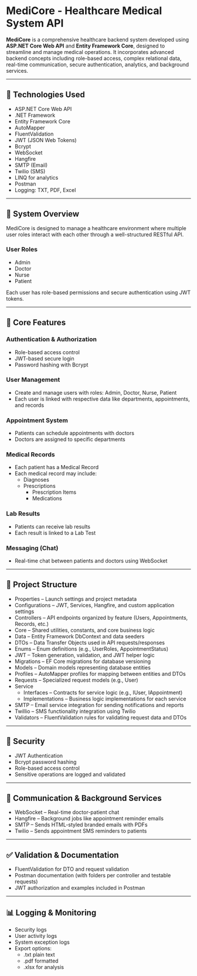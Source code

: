 # MediCore - Healthcare Medical System API

**MediCore** is a comprehensive healthcare backend system developed using **ASP.NET Core Web API** and **Entity Framework Core**, designed to streamline and manage medical operations. It incorporates advanced backend concepts including role-based access, complex relational data, real-time communication, secure authentication, analytics, and background services.

---

## 🚀 Technologies Used

- ASP.NET Core Web API
- .NET Framework
- Entity Framework Core
- AutoMapper
- FluentValidation
- JWT (JSON Web Tokens) 
- Bcrypt 
- WebSocket
- Hangfire
- SMTP (Email)
- Twilio (SMS)
- LINQ for analytics
- Postman
- Logging: TXT, PDF, Excel

---

## 🏥 System Overview

MediCore is designed to manage a healthcare environment where multiple user roles interact with each other through a well-structured RESTful API.

### User Roles

- Admin
- Doctor
- Nurse
- Patient

Each user has role-based permissions and secure authentication using JWT tokens.

---

## 🧩 Core Features

### Authentication & Authorization

- Role-based access control
- JWT-based secure login
- Password hashing with Bcrypt

### User Management

- Create and manage users with roles: Admin, Doctor, Nurse, Patient
- Each user is linked with respective data like departments, appointments, and records

### Appointment System

- Patients can schedule appointments with doctors
- Doctors are assigned to specific departments

### Medical Records

- Each patient has a Medical Record
- Each medical record may include:
  - Diagnoses
  - Prescriptions
    - Prescription Items
    - Medications

### Lab Results

- Patients can receive lab results
- Each result is linked to a Lab Test

### Messaging (Chat)

- Real-time chat between patients and doctors using WebSocket

---

## 📁 Project Structure

- Properties – Launch settings and project metadata
- Configurations – JWT, Services, Hangfire, and custom application settings
- Controllers – API endpoints organized by feature (Users, Appointments, Records, etc.)
- Core – Shared utilities, constants, and core business logic
- Data – Entity Framework DbContext and data seeders
- DTOs – Data Transfer Objects used in API requests/responses
- Enums – Enum definitions (e.g., UserRoles, AppointmentStatus)
- JWT – Token generation, validation, and JWT helper logic
- Migrations – EF Core migrations for database versioning
- Models – Domain models representing database entities
- Profiles – AutoMapper profiles for mapping between entities and DTOs
- Requests – Specialized request models (e.g., User)
- Service
  - Interfaces – Contracts for service logic (e.g., IUser, IAppointment)
  - Implementations – Business logic implementations for each service
- SMTP – Email service integration for sending notifications and reports
- Twillio – SMS functionality integration using Twilio
- Validators – FluentValidation rules for validating request data and DTOs

---

## 🔐 Security

- JWT Authentication
- Bcrypt password hashing
- Role-based access control
- Sensitive operations are logged and validated

---

## 📡 Communication & Background Services

- WebSocket – Real-time doctor-patient chat
- Hangfire – Background jobs like appointment reminder emails
- SMTP – Sends HTML-styled branded emails with PDFs
- Twilio – Sends appointment SMS reminders to patients

---

## ✅ Validation & Documentation

- FluentValidation for DTO and request validation
- Postman documentation (with folders per controller and testable requests)
- JWT authorization and examples included in Postman

---

## 📊 Logging & Monitoring

- Security logs
- User activity logs
- System exception logs
- Export options:
  - .txt plain text
  - .pdf formatted
  - .xlsx for analysis

